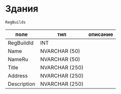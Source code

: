 # Здания
`RegBuilds`

|поле|тип|описание|
|-|-|-|
| RegBuildId | INT |  |
| Name | NVARCHAR (50) |  |
| NameRu | NVARCHAR (50) |  |
| Title | NVARCHAR (250) |  |
| Address | NVARCHAR (250) |  |
| Description | NVARCHAR (250) |  |
